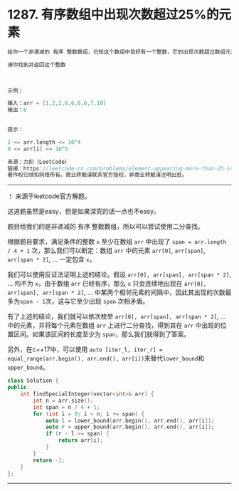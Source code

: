 # 1287. 有序数组中出现次数超过25%的元素

```c++
给你一个非递减的 有序 整数数组，已知这个数组中恰好有一个整数，它的出现次数超过数组元素总数的 25%。

请你找到并返回这个整数

 

示例：

输入：arr = [1,2,2,6,6,6,6,7,10]
输出：6
 

提示：

1 <= arr.length <= 10^4
0 <= arr[i] <= 10^5

来源：力扣（LeetCode）
链接：https://leetcode-cn.com/problems/element-appearing-more-than-25-in-sorted-array
著作权归领扣网络所有。商业转载请联系官方授权，非商业转载请注明出处。
```

---

！ 来源于leetcode官方解题。

这道题虽然是easy，但是如果深究的话一点也不easy。

题目给我们的是非递减的 有序 整数数组，所以可以尝试使用二分查找。

根据题目要求，满足条件的整数 `x` 至少在数组 `arr` 中出现了 `span = arr.length / 4 + 1` 次，那么我们可以断定：数组 `arr` 中的元素 `arr[0]`, `arr[span]`, `arr[span * 2]`, ... 一定包含 `x`。

我们可以使用反证法证明上述的结论。假设 `arr[0], arr[span], arr[span * 2]`, ... 均不为 `x`，由于数组 `arr` 已经有序，那么 `x` 只会连续地出现在 `arr[0], arr[span], arr[span * 2]`, ... 中某两个相邻元素的间隔中，因此其出现的次数最多为` span - 1 `次，这与它至少出现 `span` 次相矛盾。

有了上述的结论，我们就可以依次枚举 `arr[0], arr[span], arr[span * 2]`, ... 中的元素，并将每个元素在数组 `arr` 上进行二分查找，得到其在 `arr` 中出现的位置区间。如果该区间的长度至少为 `span`，那么我们就得到了答案。

另外，在c++17中，可以使用 `auto [iter_l, iter_r] = equal_range(arr.begin(), arr.end(), arr[i])`来替代`lower_bound`和 `upper_bound`。

```c++
class Solution {
public:
    int findSpecialInteger(vector<int>& arr) {
        int n = arr.size();
        int span = n / 4 + 1;
        for (int i = 0; i < n; i += span) {
            auto l = lower_bound(arr.begin(), arr.end(), arr[i]);
            auto r = upper_bound(arr.begin(), arr.end(), arr[i]);
            if (r - l >= span) {
                return arr[i];
            }
        }
        return -1;
    }
};

```

---



